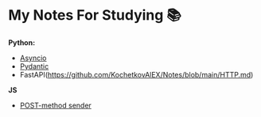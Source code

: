 # My Notes For Studying 📚

**Python:**
+ [Asyncio](https://github.com/KochetkovAlEX/Notes/blob/main/Asyncio.md)
+ [Pydantic](https://github.com/KochetkovAlEX/Notes/blob/main/Pydantic.md)
+ FastAPI(https://github.com/KochetkovAlEX/Notes/blob/main/HTTP.md)

**JS**
+ [POST-method sender](https://github.com/KochetkovAlEX/Notes/blob/main/POST_sender_js.md)
